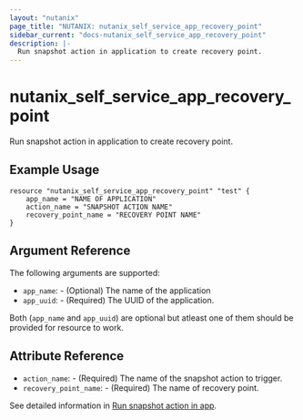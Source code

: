 ```yaml
---
layout: "nutanix"
page_title: "NUTANIX: nutanix_self_service_app_recovery_point"
sidebar_current: "docs-nutanix_self_service_app_recovery_point"
description: |-
  Run snapshot action in application to create recovery point.
---
```


# nutanix_self_service_app_recovery_point

Run snapshot action in application to create recovery point.

## Example Usage

``` hcl
resource "nutanix_self_service_app_recovery_point" "test" {
    app_name = "NAME OF APPLICATION"
    action_name = "SNAPSHOT ACTION NAME"
    recovery_point_name = "RECOVERY POINT NAME"
}
```

## Argument Reference

The following arguments are supported:

* `app_name`: - (Optional) The name of the application
* `app_uuid`: - (Required) The UUID of the application.

Both (`app_name` and `app_uuid`) are optional but atleast one of them should be provided for resource to work.

## Attribute Reference

* `action_name`: - (Required) The name of the snapshot action to trigger.
* `recovery_point_name`: - (Required) The name of recovery point.


See detailed information in [Run snapshot action in app](https://www.nutanix.dev/api_reference/apis/self-service.html#tag/Apps/paths/~1apps~1%7Buuid%7D~1actions~1%7Baction_uuid%7D~1run/post).